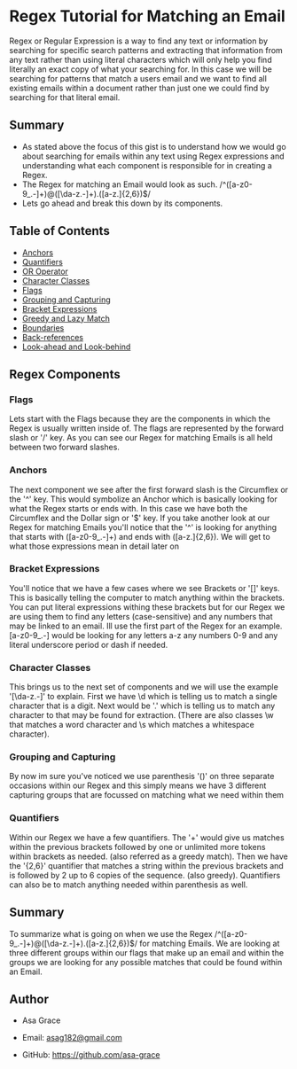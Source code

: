 # Regex Tutorial for Matching an Email

Regex or Regular Expression is a way to find any text or information by searching for specific search patterns and extracting that information from any text rather than using literal characters which will only help you find literally an exact copy of what your searching for. In this case we will be searching for patterns that match a users email and we want to find all existing emails within a document rather than just one we could find by searching for that literal email.

## Summary

* As stated above the focus of this gist is to understand how we would go about searching for emails within any text using Regex expressions and understanding what each component is responsible for in creating a Regex.
* The Regex for matching an Email would look as such.  /^([a-z0-9_\.-]+)@([\da-z\.-]+)\.([a-z\.]{2,6})$/ 
* Lets go ahead and break this down by its components.

## Table of Contents

- [Anchors](#anchors)
- [Quantifiers](#quantifiers)
- [OR Operator](#or-operator)
- [Character Classes](#character-classes)
- [Flags](#flags)
- [Grouping and Capturing](#grouping-and-capturing)
- [Bracket Expressions](#bracket-expressions)
- [Greedy and Lazy Match](#greedy-and-lazy-match)
- [Boundaries](#boundaries)
- [Back-references](#back-references)
- [Look-ahead and Look-behind](#look-ahead-and-look-behind)

## Regex Components

### Flags

Lets start with the Flags because they are the components in which the Regex is usually written inside of. The flags are represented by the forward slash or '/' key. As you can see our Regex for matching Emails is all held between two forward slashes.

### Anchors

The next component we see after the first forward slash is the Circumflex or the '^' key. This would symbolize an Anchor which is basically looking for what the Regex starts or ends with. In this case we have both the Circumflex and the Dollar sign or '$' key. If you take another look at our Regex for matching Emails you'll notice that the '^' is looking for anything that starts with ([a-z0-9_\.-]+) and ends with ([a-z\.]{2,6}). We will get to what those expressions mean in detail later on

### Bracket Expressions

You'll notice that we have a few cases where we see Brackets or '[]' keys. This is basically telling the computer to match anything within the brackets. You can put literal expressions withing these brackets but for our Regex we are using them to find any letters (case-sensitive) and any numbers that may be linked to an email. Ill use the first part of the Regex for an example. [a-z0-9_\.-] would be looking for any letters a-z any numbers 0-9 and any literal underscore period or dash if needed.

### Character Classes

This brings us to the next set of components and we will use the example '[\da-z\.-]' to explain. First we have \d which is telling us to match a single character that is a digit. Next would be '\.' which is telling us to match any character to that may be found for extraction. (There are also classes \w that matches a word character and \s which matches a whitespace character).

### Grouping and Capturing

By now im sure you've noticed we use parenthesis '()' on three separate occasions within our Regex and this simply means we have 3 different capturing groups that are focussed on matching what we need within them

### Quantifiers

Within our Regex we have a few quantifiers. The '+' would give us matches within the previous brackets followed by one or unlimited more tokens within brackets as needed. (also referred as a greedy match). Then we have the '{2,6}' quantifier that matches a string within the previous brackets and is followed by 2 up to 6 copies of the sequence. (also greedy).  Quantifiers can also be to match anything needed within parenthesis as well.

## Summary

To summarize what is going on when we use the Regex /^([a-z0-9_\.-]+)@([\da-z\.-]+)\.([a-z\.]{2,6})$/ for matching Emails. We are looking at three different groups within our flags that make up an email and within the groups we are looking for any possible matches that could be found within an Email. 

## Author

- Asa Grace

- Email: asag182@gmail.com

- GitHub: https://github.com/asa-grace